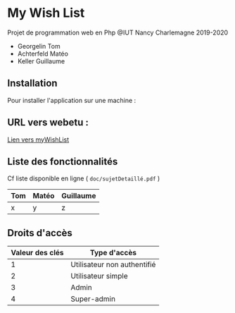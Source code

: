 # My Wish List

Projet de programmation web en Php
@IUT Nancy Charlemagne
2019-2020

 - Georgelin Tom
 - Achterfeld Matéo
 - Keller Guillaume
 
## Installation

Pour installer l'application sur une machine :

## URL vers webetu :

[Lien vers myWishList](https://webetu.iutnc.univ-lorraine.fr/www/keller73u/myWishList)

## Liste des fonctionnalités

Cf liste disponible en ligne ( `doc/sujetDetaillé.pdf` )

| Tom | Matéo | Guillaume
|--|--|--
| x | y | z


## Droits d'accès
| Valeur des clés | Type d'accès |
 |--|--|
| 1 | Utilisateur non authentifié |
| 2 | Utilisateur simple |
| 3 | Admin |
| 4 | Super-admin |

